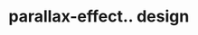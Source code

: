 # parallax-effect.. design                                                                                                                                                                                                                                                                                                                                              
                                     

